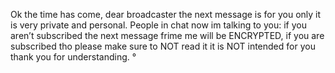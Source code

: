 Ok the time has come, dear broadcaster the next message is for you only it is very private and personal. People in chat now im talking to you: if you aren’t subscribed the next message frime me will be ENCRYPTED, if you are subscribed tho please make sure to NOT read it it is NOT intended for you thank you for understanding. °